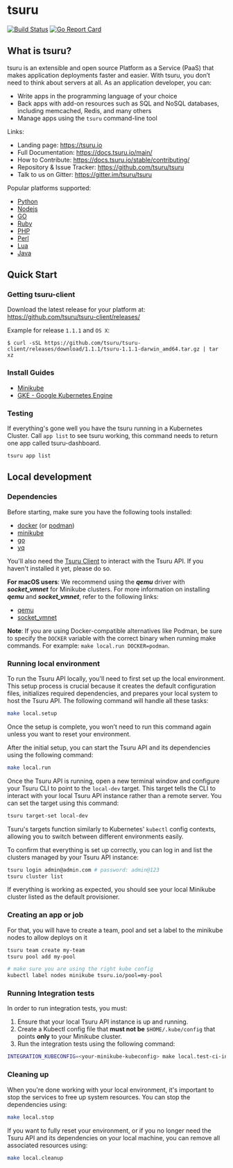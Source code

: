 # tsuru

[![Build Status](https://github.com/tsuru/tsuru/workflows/ci/badge.svg?branch=main)](https://github.com/tsuru/tsuru/actions)
[![Go Report Card](https://goreportcard.com/badge/github.com/tsuru/tsuru)](https://goreportcard.com/report/github.com/tsuru/tsuru)

## What is tsuru?

tsuru is an extensible and open source Platform as a Service (PaaS) that makes application deployments faster and easier.
With tsuru, you don’t need to think about servers at all. As an application developer, you can:
- Write apps in the programming language of your choice
- Back apps with add-on resources such as SQL and NoSQL databases, including memcached, Redis, and many others
- Manage apps using the `tsuru` command-line tool

Links:

- Landing page: https://tsuru.io
- Full Documentation: https://docs.tsuru.io/main/
- How to Contribute: https://docs.tsuru.io/stable/contributing/
- Repository & Issue Tracker: https://github.com/tsuru/tsuru
- Talk to us on Gitter: https://gitter.im/tsuru/tsuru


Popular platforms supported:

- [Python](https://github.com/tsuru/platforms/tree/master/python)
- [Nodejs](https://github.com/tsuru/platforms/tree/master/nodejs)
- [GO](https://github.com/tsuru/platforms/tree/master/go)
- [Ruby](https://github.com/tsuru/platforms/tree/master/ruby)
- [PHP](https://github.com/tsuru/platforms/tree/master/php)
- [Perl](https://github.com/tsuru/platforms/tree/master/perl)
- [Lua](https://github.com/tsuru/platforms/tree/master/lua)
- [Java](https://github.com/tsuru/platforms/tree/master/java)

## Quick Start

### Getting tsuru-client

Download the latest release for your platform at: https://github.com/tsuru/tsuru-client/releases/

Example for release `1.1.1` and `OS X`:

```
$ curl -sSL https://github.com/tsuru/tsuru-client/releases/download/1.1.1/tsuru-1.1.1-darwin_amd64.tar.gz | tar xz
```

### Install Guides

* [Minikube](https://tsuru.github.io/docs/getting_started/install_minikube/)
* [GKE - Google Kubernetes Engine](https://tsuru.github.io/docs/getting_started/install_gke/)



### Testing

If everything's gone well you have the tsuru running in a Kubernetes Cluster.
Call `app list` to see tsuru working, this command needs to return one app called tsuru-dashboard.

```
tsuru app list
```

## Local development

### Dependencies

Before starting, make sure you have the following tools installed:

* [docker](https://docs.docker.com/engine/install) (or [podman](https://podman.io/docs/installation))
* [minikube](https://minikube.sigs.k8s.io/docs/start)
* [go](https://go.dev/dl/)
* [yq](https://github.com/mikefarah/yq#install)

You'll also need the [Tsuru Client](https://docs.tsuru.io/stable/using/install-client.html) to interact with the Tsuru API.
If you haven't installed it yet, please do so.

**For macOS users**: We recommend using the **_qemu_** driver with **_socket_vmnet_** for Minikube clusters.
For more information on installing **_qemu_** and **_socket_vmnet_**, refer to the following links:

* [qemu](https://www.qemu.org/download/)
* [socket_vmnet](https://github.com/lima-vm/socket_vmnet)

**Note**: If you are using Docker-compatible alternatives like Podman, be sure to specify the `DOCKER` variable with the
correct binary when running make commands. For example: `make local.run DOCKER=podman`.

### Running local environment

To run the Tsuru API locally, you'll need to first set up the local environment.
This setup process is crucial because it creates the default configuration files, initializes required dependencies, and prepares your local system to host the Tsuru API.
The following command will handle all these tasks:

```bash
make local.setup
```

Once the setup is complete, you won’t need to run this command again unless you want to reset your environment.

After the initial setup, you can start the Tsuru API and its dependencies using the following command:

```bash
make local.run
```

Once the Tsuru API is running, open a new terminal window and configure your Tsuru CLI to point to the `local-dev` target.
This target tells the CLI to interact with your local Tsuru API instance rather than a remote server.
You can set the target using this command:

```bash
tsuru target-set local-dev
```

Tsuru's targets function similarly to Kubernetes' `kubectl` config contexts, allowing you to switch between different environments easily.

To confirm that everything is set up correctly, you can log in and list the clusters managed by your Tsuru API instance:

```bash
tsuru login admin@admin.com # password: admin@123
tsuru cluster list
```

If everything is working as expected, you should see your local Minikube cluster listed as the default provisioner.

### Creating an app or job

For that, you will have to create a team, pool and set a label to the minikube nodes to allow deploys on it

```bash
tsuru team create my-team
tsuru pool add my-pool

# make sure you are using the right kube config
kubectl label nodes minikube tsuru.io/pool=my-pool
```

### Running Integration tests

In order to run integration tests, you must:

1. Ensure that your local Tsuru API instance is up and running.
2. Create a Kubectl config file that **must not be** `$HOME/.kube/config` that points **only** to your Minikube cluster.
3. Run the integration tests using the following command:

```bash
INTEGRATION_KUBECONFIG=<your-minikube-kubeconfig> make local.test-ci-integration
```

### Cleaning up

When you're done working with your local environment, it's important to stop the services to free up system resources.
You can stop the dependencies using:

```bash
make local.stop
```

If you want to fully reset your environment, or if you no longer need the Tsuru API and its dependencies on your local machine, you can remove all associated resources using:

```bash
make local.cleanup
```
